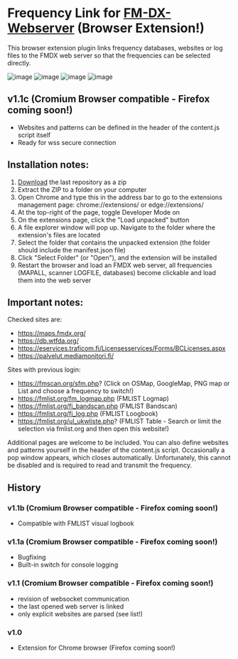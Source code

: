 # Frequency Link for [FM-DX-Webserver](https://github.com/NoobishSVK/fm-dx-webserver) (Browser Extension!)

This browser extension plugin links frequency databases, websites or log files to the FMDX web server so that the frequencies can be selected directly.

![image](https://github.com/user-attachments/assets/5da01050-dc3d-400f-b807-a0014d3bfd7f)
![image](https://github.com/user-attachments/assets/8cd7f928-1d45-4d91-ba0f-14f416d743b4)
![image](https://github.com/user-attachments/assets/c57dee76-c666-4552-addb-8bbce7ffaf4f)
![image](https://github.com/user-attachments/assets/6e8d8c2f-d104-4f71-a576-1f93c085c498)


## v1.1c (Cromium Browser compatible - Firefox coming soon!)
- Websites and patterns can be defined in the header of the content.js script itself
- Ready for wss secure connection 

## Installation notes:

1. [Download](https://github.com/Highpoint2000/FrequencyLink/releases) the last repository as a zip
2. Extract the ZIP to a folder on your computer
3. Open Chrome and type this in the address bar to go to the extensions management page: chrome://extensions/ or edge://extensions/
4. At the top-right of the page, toggle Developer Mode on
5. On the extensions page, click the "Load unpacked" button
6. A file explorer window will pop up. Navigate to the folder where the extension's files are located
7. Select the folder that contains the unpacked extension (the folder should include the manifest.json file)
8. Click "Select Folder" (or "Open"), and the extension will be installed
9. Restart the browser and load an FMDX web server, all frequencies (MAPALL, scanner LOGFILE, databases) become clickable and load them into the web server

## Important notes: 

Checked sites are:
- https://maps.fmdx.org/
- https://db.wtfda.org/
- https://eservices.traficom.fi/Licensesservices/Forms/BCLicenses.aspx
- https://palvelut.mediamonitori.fi/
  
Sites with previous login:
- https://fmscan.org/sfm.php? (Click on OSMap, GoogleMap, PNG map or List and choose a frequency to switch!)
- https://fmlist.org/fm_logmap.php (FMLIST Logmap)
- https://fmlist.org/fi_bandscan.php (FMLIST Bandscan)
- https://fmlist.org/fi_log.php (FMLIST Loogbook)
- https://fmlist.org/ul_ukwliste.php? (FMLIST Table - Search or limit the selection via fmlist.org and then open this website!)

Additional pages are welcome to be included. You can also define websites and patterns yourself in the header of the content.js script. Occasionally a pop window appears, which closes automatically. Unfortunately, this cannot be disabled and is required to read and transmit the frequency.

## History

### v1.1b (Cromium Browser compatible - Firefox coming soon!)
- Compatible with FMLIST visual logbook

### v1.1a (Cromium Browser compatible - Firefox coming soon!)
- Bugfixing
- Built-in switch for console logging

### v1.1 (Cromium Browser compatible - Firefox coming soon!)
- revision of websocket communication
- the last opened web server is linked
- only explicit websites are parsed (see list!)

### v1.0
- Extension for Chrome browser (Firefox coming soon!)

